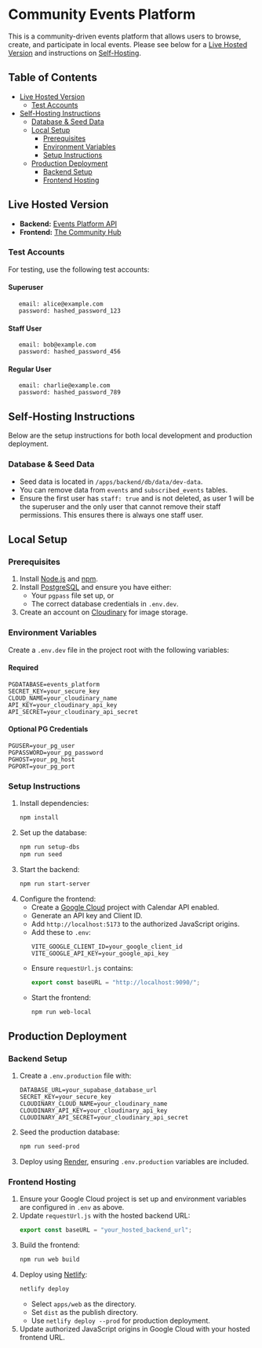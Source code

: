 # Community Events Platform

This is a community-driven events platform that allows users to browse, create, and participate in local events. Please see below for a [Live Hosted Version](#live-hosted-version) and instructions on [Self-Hosting](#self-hosting-instructions).

## Table of Contents

- [Live Hosted Version](#live-hosted-version)
  - [Test Accounts](#test-accounts)
- [Self-Hosting Instructions](#self-hosting-instructions)
  - [Database & Seed Data](#database--seed-data)
  - [Local Setup](#local-setup)
    - [Prerequisites](#prerequisites)
    - [Environment Variables](#environment-variables)
    - [Setup Instructions](#setup-instructions)
  - [Production Deployment](#production-deployment)
    - [Backend Setup](#backend-setup)
    - [Frontend Hosting](#frontend-hosting)

## Live Hosted Version

- **Backend:** [Events Platform API](https://events-platform-vcrx.onrender.com)
- **Frontend:** [The Community Hub](https://thecommunityhub.netlify.app/)

### Test Accounts

For testing, use the following test accounts:

#### Superuser

```
   email: alice@example.com
   password: hashed_password_123
```

#### Staff User

```
   email: bob@example.com
   password: hashed_password_456
```

#### Regular User

```
   email: charlie@example.com
   password: hashed_password_789
```

## Self-Hosting Instructions

Below are the setup instructions for both local development and production deployment.

### Database & Seed Data

- Seed data is located in `/apps/backend/db/data/dev-data`.
- You can remove data from `events` and `subscribed_events` tables.
- Ensure the first user has `staff: true` and is not deleted, as user 1 will be the superuser and the only user that cannot remove their staff permissions. This ensures there is always one staff user.

## Local Setup

### Prerequisites

1. Install [Node.js](https://nodejs.org/) and [npm](https://www.npmjs.com/).
2. Install [PostgreSQL](https://www.postgresql.org/) and ensure you have either:
   - Your `pgpass` file set up, or
   - The correct database credentials in `.env.dev`.
3. Create an account on [Cloudinary](https://cloudinary.com/) for image storage.

### Environment Variables

Create a `.env.dev` file in the project root with the following variables:

#### Required

```env
PGDATABASE=events_platform
SECRET_KEY=your_secure_key
CLOUD_NAME=your_cloudinary_name
API_KEY=your_cloudinary_api_key
API_SECRET=your_cloudinary_api_secret
```

#### Optional PG Credentials

```env
PGUSER=your_pg_user
PGPASSWORD=your_pg_password
PGHOST=your_pg_host
PGPORT=your_pg_port
```

### Setup Instructions

1. Install dependencies:
   ```sh
   npm install
   ```
2. Set up the database:
   ```sh
   npm run setup-dbs
   npm run seed
   ```
3. Start the backend:
   ```sh
   npm run start-server
   ```
4. Configure the frontend:
   - Create a [Google Cloud](https://console.cloud.google.com/) project with Calendar API enabled.
   - Generate an API key and Client ID.
   - Add `http://localhost:5173` to the authorized JavaScript origins.
   - Add these to `.env`:
     ```env
     VITE_GOOGLE_CLIENT_ID=your_google_client_id
     VITE_GOOGLE_API_KEY=your_google_api_key
     ```
   - Ensure `requestUrl.js` contains:
     ```js
     export const baseURL = "http://localhost:9090/";
     ```
   - Start the frontend:
     ```sh
     npm run web-local
     ```

## Production Deployment

### Backend Setup

1. Create a `.env.production` file with:
   ```env
   DATABASE_URL=your_supabase_database_url
   SECRET_KEY=your_secure_key
   CLOUDINARY_CLOUD_NAME=your_cloudinary_name
   CLOUDINARY_API_KEY=your_cloudinary_api_key
   CLOUDINARY_API_SECRET=your_cloudinary_api_secret
   ```
2. Seed the production database:
   ```sh
   npm run seed-prod
   ```
3. Deploy using [Render](https://render.com/), ensuring `.env.production` variables are included.

### Frontend Hosting

1. Ensure your Google Cloud project is set up and environment variables are configured in `.env` as above.
2. Update `requestUrl.js` with the hosted backend URL:
   ```js
   export const baseURL = "your_hosted_backend_url";
   ```
3. Build the frontend:
   ```sh
   npm run web build
   ```
4. Deploy using [Netlify](https://www.netlify.com/):
   ```sh
   netlify deploy
   ```
   - Select `apps/web` as the directory.
   - Set `dist` as the publish directory.
   - Use `netlify deploy --prod` for production deployment.
5. Update authorized JavaScript origins in Google Cloud with your hosted frontend URL.


